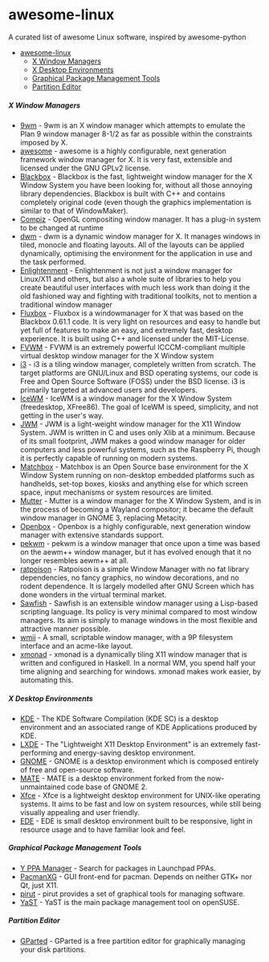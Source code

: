 awesome-linux
=============

A curated list of awesome Linux software, inspired by awesome-python

- [awesome-linux](https://github.com/dhamaniasad/awesome-linux#)
  - [X Window Managers](https://github.com/dhamaniasad/awesome-linux#x-window-managers)
  - [X Desktop Environments](https://github.com/dhamaniasad/awesome-linux#x-desktop-environments)
  - [Graphical Package Management Tools](https://github.com/dhamaniasad/awesome-linux#graphical-package-management-tools)
  - [Partition Editor](https://github.com/dhamaniasad/awesome-linux#partition-editor)

##### X Window Managers
* [9wm](http://unauthorised.org/dhog/9wm.html) - 9wm is an X window manager which attempts to emulate the Plan 9 window manager 8-1/2 as far as possible within the constraints imposed by X.
* [awesome](http://awesome.naquadah.org/) - awesome is a highly configurable, next generation framework window manager for X. It is very fast, extensible and licensed under the GNU GPLv2 license.
* [Blackbox](http://blackboxwm.sourceforge.net/) - Blackbox is the fast, lightweight window manager for the X Window System you have been looking for, without all those annoying library dependencies. Blackbox is built with C++ and contains completely original code (even though the graphics implementation is similar to that of WindowMaker).
* [Compiz](https://launchpad.net/compiz) - OpenGL compositing window manager. It has a plug-in system to be changed at runtime
* [dwm](http://dwm.suckless.org/) - dwm is a dynamic window manager for X. It manages windows in tiled, monocle and floating layouts. All of the layouts can be applied dynamically, optimising the environment for the application in use and the task performed.
* [Enlightenment](http://www.enlightenment.org/) - Enlightenment is not just a window manager for Linux/X11 and others, but also a whole suite of libraries to help you create beautiful user interfaces with much less work than doing it the old fashioned way and fighting with traditional toolkits, not to mention a traditional window manager
* [Fluxbox](http://www.fluxbox.org/) - Fluxbox is a windowmanager for X that was based on the Blackbox 0.61.1 code. It is very light on resources and easy to handle but yet full of features to make an easy, and extremely fast, desktop experience. It is built using C++ and licensed under the MIT-License.
* [FVWM](http://fvwm.org/) - FVWM is an extremely powerful ICCCM-compliant multiple virtual desktop window manager for the X  Window system
* [i3](http://i3wm.org/) - i3 is a tiling window manager, completely written from scratch. The target platforms are GNU/Linux and BSD operating systems, our code is Free and Open Source Software (FOSS) under the BSD license. i3 is primarily targeted at advanced users and developers.
* [IceWM](http://www.icewm.org/) - IceWM is a window manager for the X Window System (freedesktop, XFree86). The goal of IceWM is speed, simplicity, and not getting in the user's way.
* [JWM](http://www.joewing.net/projects/jwm/) - JWM is a light-weight window manager for the X11 Window System. JWM is written in C and uses only Xlib at a minimum. Because of its small footprint, JWM makes a good window manager for older computers and less powerful systems, such as the Raspberry Pi, though it is perfectly capable of running on modern systems.
* [Matchbox](https://www.yoctoproject.org/tools-resources/projects/matchbox) - Matchbox is an Open Source base environment for the X Window System running on non-desktop embedded platforms such as handhelds, set-top boxes, kiosks and anything else for which screen space, input mechanisms or system resources are limited.
* [Mutter](https://download.gnome.org/sources/mutter/) - Mutter is a window manager for the X Window System, and is in the process of becoming a Wayland compositor; it became the default window manager in GNOME 3, replacing Metacity.
* [Openbox](http://openbox.org/wiki/Main_Page) - Openbox is a highly configurable, next generation window manager with extensive standards support.
* [pekwm](https://www.pekwm.org/projects/pekwm/) - pekwm is a window manager that once upon a time was based on the aewm++ window manager, but it has evolved enough that it no longer resembles aewm++ at all.
* [ratpoison](http://www.nongnu.org/ratpoison/) - Ratpoison is a simple Window Manager with no fat library dependencies, no fancy graphics, no window decorations, and no rodent dependence. It is largely modelled after GNU Screen which has done wonders in the virtual terminal market.
* [Sawfish](http://sawfish.tuxfamily.org/) - Sawfish is an extensible window manager using a Lisp-based scripting language. Its policy is very minimal compared to most window managers. Its aim is simply to manage windows in the most flexible and attractive manner possible.
* [wmii](https://code.google.com/p/wmii/) - A small, scriptable window manager, with a 9P filesystem interface and an acme-like layout.
* [xmonad](http://xmonad.org/) - xmonad is a dynamically tiling X11 window manager that is written and configured in Haskell. In a normal WM, you spend half your time aligning and searching for windows. xmonad makes work easier, by automating this.

##### X Desktop Environments
* [KDE](https://www.kde.org/) - The KDE Software Compilation (KDE SC) is a desktop environment and an associated range of KDE Applications produced by KDE.
* [LXDE](http://lxde.org/) - The "Lightweight X11 Desktop Environment" is an extremely fast-performing and energy-saving desktop environment.
* [GNOME](http://www.gnome.org/) - GNOME is a desktop environment which is composed entirely of free and open-source software.
* [MATE](http://mate-desktop.org/) - MATE is a desktop environment forked from the now-unmaintained code base of GNOME 2.
* [Xfce](http://www.xfce.org/) - Xfce is a lightweight desktop environment for UNIX-like operating systems. It aims to be fast and low on system resources, while still being visually appealing and user friendly.
* [EDE](http://www.equinox-project.org/) - EDE is small desktop environment built to be responsive, light in resource usage and to have familiar look and feel. 

##### Graphical Package Management Tools
* [Y PPA Manager](https://launchpad.net/y-ppa-manager) - Search for packages in Launchpad PPAs.
* [PacmanXG](http://almin-soft.ru/index.php?programmy/pacmanxg/tags/pacmanxg) - GUI front-end for pacman. Depends on neither GTK+ nor Qt, just X11. 
* [pirut](http://fedoraproject.org/wiki/Tools/pirut) - pirut provides a set of graphical tools for managing software.
* [YaST](https://en.opensuse.org/YaST_Software_Management) - YaST is the main package management tool on openSUSE. 

##### Partition Editor
* [GParted](http://gparted.sourceforge.net/) - GParted is a free partition editor for graphically managing your disk partitions.
